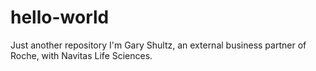 # hello-world
Just another repository
I'm Gary Shultz, an external business partner of Roche, with Navitas Life Sciences.
